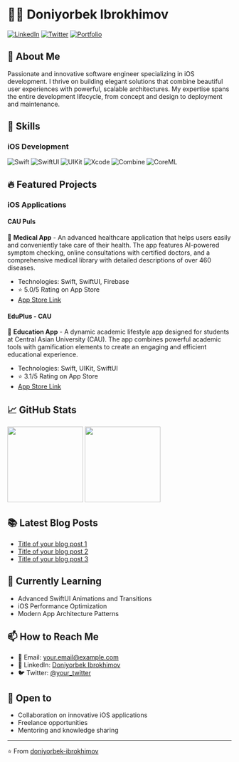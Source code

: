 # 👨‍💻 Doniyorbek Ibrokhimov

[![LinkedIn](https://img.shields.io/badge/LinkedIn-0077B5?style=for-the-badge&logo=linkedin&logoColor=white)](https://www.linkedin.com/in/doniyorbek-ibrokhimov/)
[![Twitter](https://img.shields.io/badge/Twitter-1DA1F2?style=for-the-badge&logo=twitter&logoColor=white)](https://twitter.com/your_twitter)
[![Portfolio](https://img.shields.io/badge/Portfolio-000000?style=for-the-badge&logo=About.me&logoColor=white)](https://your-portfolio-website.com)

## 🚀 About Me

Passionate and innovative software engineer specializing in iOS development. I thrive on building elegant solutions that combine beautiful user experiences with powerful, scalable architectures. My expertise spans the entire development lifecycle, from concept and design to deployment and maintenance.

## 💼 Skills

### iOS Development

![Swift](https://img.shields.io/badge/Swift-FA7343?style=for-the-badge&logo=swift&logoColor=white)
![SwiftUI](https://img.shields.io/badge/SwiftUI-0D96F6?style=for-the-badge&logo=swift&logoColor=white)
![UIKit](https://img.shields.io/badge/UIKit-2396F3?style=for-the-badge&logo=swift&logoColor=white)
![Xcode](https://img.shields.io/badge/Xcode-147EFB?style=for-the-badge&logo=xcode&logoColor=white)
![Combine](https://img.shields.io/badge/Combine-FA7343?style=for-the-badge&logo=swift&logoColor=white)
![CoreML](https://img.shields.io/badge/CoreML-000000?style=for-the-badge&logo=apple&logoColor=white)

## 🔥 Featured Projects

### iOS Applications

#### CAU Puls

📱 **Medical App** - An advanced healthcare application that helps users easily and conveniently take care of their health. The app features AI-powered symptom checking, online consultations with certified doctors, and a comprehensive medical library with detailed descriptions of over 460 diseases.

- Technologies: Swift, SwiftUI, Firebase
- ⭐ 5.0/5 Rating on App Store
- [App Store Link](https://apps.apple.com/uz/app/cau-puls/id6502046095)

#### EduPlus - CAU

📱 **Education App** - A dynamic academic lifestyle app designed for students at Central Asian University (CAU). The app combines powerful academic tools with gamification elements to create an engaging and efficient educational experience.

- Technologies: Swift, UIKit, SwiftUI
- ⭐ 3.1/5 Rating on App Store
- [App Store Link](https://apps.apple.com/uz/app/eduplus-cau/id6670467558)

## 📈 GitHub Stats

<div>
  <img height="170em" src="https://github-readme-stats.vercel.app/api?username=doniyorbek-ibrokhimov&show_icons=true&theme=tokyonight" />
  <img height="170em" src="https://github-readme-stats.vercel.app/api/top-langs/?username=doniyorbek-ibrokhimov&layout=compact&theme=tokyonight" />
</div>

## 📚 Latest Blog Posts

<!-- BLOG-POST-LIST:START -->

- [Title of your blog post 1](#)
- [Title of your blog post 2](#)
- [Title of your blog post 3](#)

<!-- BLOG-POST-LIST:END -->

## 🌱 Currently Learning

- Advanced SwiftUI Animations and Transitions
- iOS Performance Optimization
- Modern App Architecture Patterns

## 📫 How to Reach Me

- 📧 Email: your.email@example.com
- 💼 LinkedIn: [Doniyorbek Ibrokhimov](https://www.linkedin.com/in/doniyorbek-ibrokhimov/)
- 🐦 Twitter: [@your_twitter](https://twitter.com/your_twitter)

## 🤝 Open to

- Collaboration on innovative iOS applications
- Freelance opportunities
- Mentoring and knowledge sharing

---

⭐️ From [doniyorbek-ibrokhimov](https://github.com/doniyorbek-ibrokhimov)
